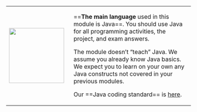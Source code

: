 <table class="two-column-content">
<tr>
<td width="160px">
 <img src="{{baseUrl}}/admin/images/JamesGosling.png" width="150px">
</td>
<td>

==**The main language** used in this module is Java==. You should use
Java for all programming activities, the project, and exam answers.

The module doesn’t “teach” Java. We assume you already know Java basics.
We expect you to learn on your own any Java constructs not covered in your previous modules.
    
Our ==Java coding standard== is [here](https://github.com/oss-generic/process/blob/master/codingStandards/CodingStandard-Java.md).

</td>
</tr>
</table>

